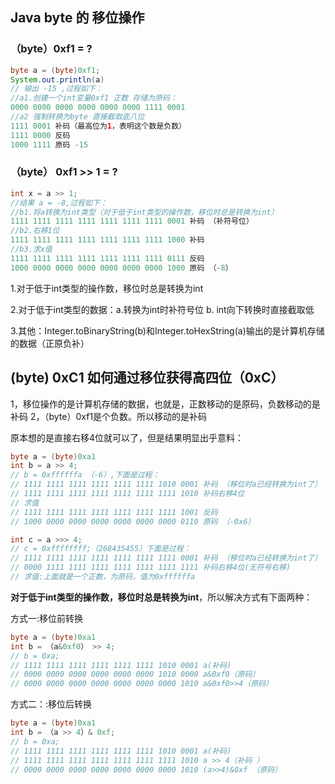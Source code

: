 ##  Java byte 的 移位操作

### （byte）0xf1 = ?

```java
byte a = (byte)0xf1;
System.out.println(a)
// 输出 -15 ,过程如下：
//a1.创建一个int变量0xf1 正数 存储为原码：
0000 0000 0000 0000 0000 0000 1111 0001
//a2 强制转换为byte 直接截取底八位
1111 0001 补码（最高位为1，表明这个数是负数）
1111 0000 反码
1000 1111 原码 -15
```

### （byte） 0xf1 >> 1 = ?
```java
int x = a >> 1;
//结果 a = -8,过程如下：
//b1.将a转换为int类型（对于低于int类型的操作数，移位时总是转换为int）
1111 1111 1111 1111 1111 1111 1111 0001 补码 （补符号位）
//b2.右移1位
1111 1111 1111 1111 1111 1111 1111 1000 补码
//b3.求x值
1111 1111 1111 1111 1111 1111 1111 0111 反码
1000 0000 0000 0000 0000 0000 0000 1000 原码 （-8）
```

1.对于低于int类型的操作数，移位时总是转换为int

2.对于低于int类型的数据：a.转换为int时补符号位 b. int向下转换时直接截取低

3.其他：Integer.toBinaryString(b)和Integer.toHexString(a)输出的是计算机存储的数据（正原负补）

## (byte) 0xC1 如何通过移位获得高四位（0xC）

1，移位操作的是计算机存储的数据，也就是，正数移动的是原码，负数移动的是补码
2，（byte）0xf1是个负数。所以移动的是补码

原本想的是直接右移4位就可以了，但是结果明显出乎意料：
```java
byte a = (byte)0xa1
int b = a >> 4; 
// b = 0xffffffa （-6）,下面是过程：
// 1111 1111 1111 1111 1111 1111 1010 0001 补码 （移位时a已经转换为int了）
// 1111 1111 1111 1111 1111 1111 1111 1010 补码右移4位
// 求值
// 1111 1111 1111 1111 1111 1111 1111 1001 反码
// 1000 0000 0000 0000 0000 0000 0000 0110 原码 （-0x6）

int c = a >>> 4;
// c = 0xffffffff;（268435455）下面是过程：
// 1111 1111 1111 1111 1111 1111 1111 0001 补码 （移位时a已经转换为int了）
// 0000 1111 1111 1111 1111 1111 1111 1111 补码右移4位(无符号右移)
// 求值:上面就是一个正数，为原码，值为0xffffffa
```
**对于低于int类型的操作数，移位时总是转换为int**，所以解决方式有下面两种：

方式一:移位前转换
```java
byte a = (byte)0xa1
int b = （a&0xf0） >> 4; 
// b = 0xa;
// 1111 1111 1111 1111 1111 1111 1010 0001 a(补码)
// 0000 0000 0000 0000 0000 0000 1010 0000 a&0xf0（原码）
// 0000 0000 0000 0000 0000 0000 0000 1010 a&0xf0>>4（原码）
```
方式二：:移位后转换
```java
byte a = (byte)0xa1
int b = （a >> 4）& 0xf; 
// b = 0xa;
// 1111 1111 1111 1111 1111 1111 1010 0001 a(补码)
// 1111 1111 1111 1111 1111 1111 1111 1010 a >> 4（补码 ）
// 0000 0000 0000 0000 0000 0000 0000 1010 (a>>4)&0xf （原码）
```







